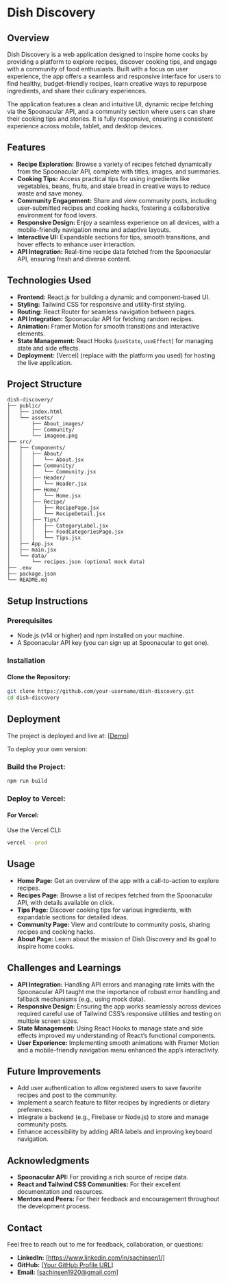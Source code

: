 # Dish Discovery

## Overview

Dish Discovery is a web application designed to inspire home cooks by providing a platform to explore recipes, discover cooking tips, and engage with a community of food enthusiasts. Built with a focus on user experience, the app offers a seamless and responsive interface for users to find healthy, budget-friendly recipes, learn creative ways to repurpose ingredients, and share their culinary experiences.

The application features a clean and intuitive UI, dynamic recipe fetching via the Spoonacular API, and a community section where users can share their cooking tips and stories. It is fully responsive, ensuring a consistent experience across mobile, tablet, and desktop devices.

## Features

- **Recipe Exploration:** Browse a variety of recipes fetched dynamically from the Spoonacular API, complete with titles, images, and summaries.
- **Cooking Tips:** Access practical tips for using ingredients like vegetables, beans, fruits, and stale bread in creative ways to reduce waste and save money.
- **Community Engagement:** Share and view community posts, including user-submitted recipes and cooking hacks, fostering a collaborative environment for food lovers.
- **Responsive Design:** Enjoy a seamless experience on all devices, with a mobile-friendly navigation menu and adaptive layouts.
- **Interactive UI:** Expandable sections for tips, smooth transitions, and hover effects to enhance user interaction.
- **API Integration:** Real-time recipe data fetched from the Spoonacular API, ensuring fresh and diverse content.

## Technologies Used

- **Frontend:** React.js for building a dynamic and component-based UI.
- **Styling:** Tailwind CSS for responsive and utility-first styling.
- **Routing:** React Router for seamless navigation between pages.
- **API Integration:** Spoonacular API for fetching random recipes.
- **Animation:** Framer Motion for smooth transitions and interactive elements.
- **State Management:** React Hooks (`useState`, `useEffect`) for managing state and side effects.
- **Deployment:** [Vercel] (replace with the platform you used) for hosting the live application.

## Project Structure

```
dish-discovery/
├── public/
│   ├── index.html
│   └── assets/
│       ├── About_images/
│       ├── Community/
│       └── imageee.png
├── src/
│   ├── Components/
│   │   ├── About/
│   │   │   └── About.jsx
│   │   ├── Community/
│   │   │   └── Community.jsx
│   │   ├── Header/
│   │   │   └── Header.jsx
│   │   ├── Home/
│   │   │   └── Home.jsx
│   │   ├── Recipe/
│   │   │   ├── RecipePage.jsx
│   │   │   └── RecipeDetail.jsx
│   │   ├── Tips/
│   │   │   ├── CategoryLabel.jsx
│   │   │   ├── FoodCategoriesPage.jsx
│   │   │   └── Tips.jsx
│   ├── App.jsx
│   ├── main.jsx
│   └── data/
│       └── recipes.json (optional mock data)
├── .env
├── package.json
└── README.md
```

## Setup Instructions

### Prerequisites

- Node.js (v14 or higher) and npm installed on your machine.
- A Spoonacular API key (you can sign up at Spoonacular to get one).

### Installation

#### Clone the Repository:

```bash
git clone https://github.com/your-username/dish-discovery.git
cd dish-discovery
```

## Deployment

The project is deployed and live at: [[Demo](https://dishdishcovery.vercel.app/)]

To deploy your own version:

### Build the Project:

```bash
npm run build
```

### Deploy to Vercel:

#### For Vercel:

Use the Vercel CLI:

```bash
vercel --prod
```

## Usage

- **Home Page:** Get an overview of the app with a call-to-action to explore recipes.
- **Recipes Page:** Browse a list of recipes fetched from the Spoonacular API, with details available on click.
- **Tips Page:** Discover cooking tips for various ingredients, with expandable sections for detailed ideas.
- **Community Page:** View and contribute to community posts, sharing recipes and cooking hacks.
- **About Page:** Learn about the mission of Dish Discovery and its goal to inspire home cooks.

## Challenges and Learnings

- **API Integration:** Handling API errors and managing rate limits with the Spoonacular API taught me the importance of robust error handling and fallback mechanisms (e.g., using mock data).
- **Responsive Design:** Ensuring the app works seamlessly across devices required careful use of Tailwind CSS’s responsive utilities and testing on multiple screen sizes.
- **State Management:** Using React Hooks to manage state and side effects improved my understanding of React’s functional components.
- **User Experience:** Implementing smooth animations with Framer Motion and a mobile-friendly navigation menu enhanced the app’s interactivity.

## Future Improvements

- Add user authentication to allow registered users to save favorite recipes and post to the community.
- Implement a search feature to filter recipes by ingredients or dietary preferences.
- Integrate a backend (e.g., Firebase or Node.js) to store and manage community posts.
- Enhance accessibility by adding ARIA labels and improving keyboard navigation.

## Acknowledgments

- **Spoonacular API:** For providing a rich source of recipe data.
- **React and Tailwind CSS Communities:** For their excellent documentation and resources.
- **Mentors and Peers:** For their feedback and encouragement throughout the development process.

## Contact

Feel free to reach out to me for feedback, collaboration, or questions:

- **LinkedIn:** [https://www.linkedin.com/in/sachinsen1/]
- **GitHub:** [[Your GitHub Profile URL](https://github.com/Sachinsen7)]
- **Email:** [sachinsen1920@gmail.com]
